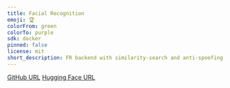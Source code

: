 ```yaml
---
title: Facial Recognition
emoji: 🏆
colorFrom: green
colorTo: purple
sdk: docker
pinned: false
license: mit
short_description: FR backend with similarity-search and anti-spoofing
---
```


[GitHub URL](https://github.com/Lelekhoa1812/Facial-Recognition-Web-app)
[Hugging Face URL](https://huggingface.co/spaces/BinKhoaLe1812/Facial_Recognition)
